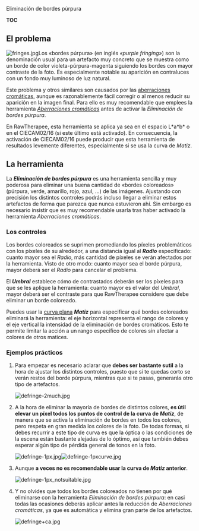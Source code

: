 <div class="pagetitle">

Eliminación de bordes púrpura

</div>

__TOC__

## El problema

![](fringes.jpg "fringes.jpg")Los «bordes púrpura» (en inglés *«purple
fringing»*) son la denominación usual para un artefacto muy concreto que
se muestra como un borde de color violeta-púrpura-magenta siguiendo los
bordes con mayor contraste de la foto. Es especialmente notable su
aparición en contraluces con un fondo muy luminoso de luz natural.

Este problema y otros similares son causados por las [aberraciones
cromáticas](https://www.xatakafoto.com/trucos-y-consejos/aberracion-cromatica-que-es-y-varios-consejos-para-evitarla),
aunque es razonablemente fácil corregir o al menos reducir su aparición
en la imagen final. Para ello es muy recomendable que emplees la
herramienta [*Aberraciones
cromáticas*](Chromatic_Aberration/es "wikilink") antes de activar la
*Eliminación de bordes púrpura*.

En RawTherapee, esta herramienta se aplica ya sea en el espacio
L\*a\*b\* o en el CIECAM02/16 (si este último está activado). En
consecuencia, la activación de CIECAM02/16 puede producir que esta
herramienta de resultados levemente diferentes, especialmente si se usa
la curva de *Matiz*.

## La herramienta

La ***Eliminación de bordes púrpura*** es una herramienta sencilla y muy
poderosa para eliminar una buena cantidad de «bordes coloreados»
(púrpura, verde, amarillo, rojo, azul, ...) de las imágenes. Ajustando
con precisión los distintos controles podrás incluso llegar a eliminar
estos artefactos de forma que parezca que nunca estuvieron ahí. Sin
embargo es necesario insistir que es muy recomendable usarla tras haber
activado la herramienta *Aberraciones cromáticas*.

### Los controles

Los bordes coloreados se suprimen promediando los píxeles problemáticos
con los píxeles de su alrededor, a una distancia igual al ***Radio***
especificado: cuanto mayor sea el *Radio*, más cantidad de píxeles se
verán afectados por la herramienta. Visto de otro modo: cuanto mayor sea
el borde púrpura, mayor deberá ser el *Radio* para cancelar el problema.

El ***Umbral*** establece cómo de contrastados deberán ser los píxeles
para que se les aplique la herramienta: cuanto mayor es el valor del
*Umbral*, mayor deberá ser el contraste para que RawTherapee considere
que debe eliminar un borde coloreado.

Puedes usar la [curva
plana](General_Comments_About_Some_Toolbox_Widgets/es#Curva_plana "wikilink")
***Matiz*** para especificar qué bordes coloreados eliminará la
herramienta: el eje horizontal representa el rango de colores y el eje
vertical la intensidad de la eliminación de bordes cromáticos. Esto te
permite limitar la acción a un rango específico de colores sin afectar a
colores de otros matices.

### Ejemplos prácticos

1.  Para empezar es necesario aclarar que **debes ser bastante sutil** a
    la hora de ajustar los distintos controles, puesto que si te quedas
    corto se verán restos del borde púrpura, mientras que si te pasas,
    generarás otro tipo de artefactos.

    ![](defringe-2much.jpg "defringe-2much.jpg")
2.  A la hora de eliminar la mayoría de bordes de distintos colores,
    **es útil elevar un píxel todos los puntos de control de la curva de
    *Matiz***, de manera que se activa la eliminación de bordes en todos
    los colores, pero respeta en gran medida los colores de la foto. De
    todas formas, si debes recurrir a este tipo de curva es que la
    óptica o las condiciones de la escena están bastante alejadas de lo
    óptimo, así que también debes esperar algún tipo de pérdida general
    de tonos en la foto.

    ![](defringe-1px.jpg "defringe-1px.jpg")![](defringe-1pxcurve.jpg "defringe-1pxcurve.jpg")
3.  Aunque **a veces no es recomendable usar la curva de *Matiz*
    anterior**.

    ![](defringe-1px_notsuitable.jpg "defringe-1px_notsuitable.jpg")
4.  Y no olvides que todos los bordes coloreados no tienen por qué
    eliminarse con la herramienta *Eliminación de bordes púrpura*: en
    casi todas las ocasiones deberás aplicar antes la reducción de
    *Aberraciones cromáticas*, ya que es automática y elimina gran parte
    de los artefactos.

    ![](defringe+ca.jpg "defringe+ca.jpg")